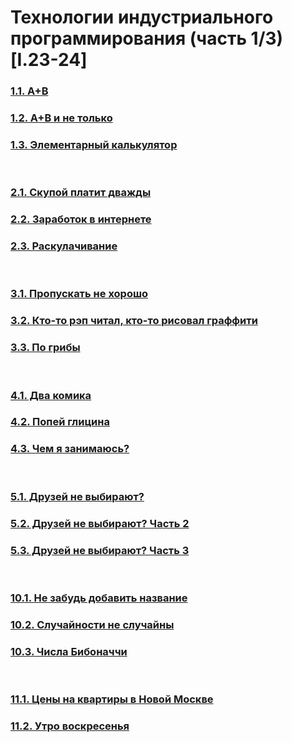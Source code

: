 # Технологии индустриального программирования (часть 1/3) [I.23-24]

### [1.1. A+B](1.1)
### [1.2. A+B и не только](1.2)
### [1.3. Элементарный калькулятор](1.3)

<br>

### [2.1. Скупой платит дважды](2.1)
### [2.2. Заработок в интернете](2.2)
### [2.3. Раскулачивание](2.3)  

<br>

### [3.1. Пропускать не хорошо](3.1)
### [3.2. Кто-то рэп читал, кто-то рисовал граффити](3.2)
### [3.3. По грибы](3.3)  

<br>

### [4.1. Два комика](4.1)
### [4.2. Попей глицина](4.2)
### [4.3. Чем я занимаюсь?](4.3)  

<br>

### [5.1. Друзей не выбирают?](5.1)
### [5.2. Друзей не выбирают? Часть 2](5.2)
### [5.3. Друзей не выбирают? Часть 3](5.3)

<br>

### [10.1. Не забудь добавить название](10.1)
### [10.2. Случайности не случайны](10.2)
### [10.3. Числа Бибоначчи](10.3)

<br>

### [11.1. Цены на квартиры в Новой Москве](11.1)
### [11.2. Утро воскресенья](11.2)
